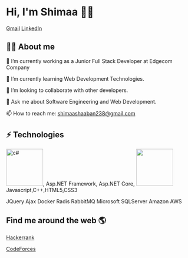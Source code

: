 #  Hi, I'm Shimaa 👩‍💻
[Gmail](shimaashaaban238@gmail.com) [LinkedIn](www.linkedin.com/in/shimaa-shaaban-83a56718b)

## 👩‍💻 About me
🔭 I’m currently working as a Junior Full Stack Developer at Edgecom Company

 🌱 I’m currently learning Web Development Technologies.

👯 I’m looking to collaborate with other developers. 

💬 Ask me about Software Engineering and Web Development. 

📫 How to reach me: shimaashaaban238@gmail.com 

##  ⚡ Technologies
<img src="https://upload.wikimedia.org/wikipedia/commons/4/4f/Csharp_Logo.png" width=100 height=100 alt="c#"/>, Asp.NET Framework, Asp.NET Core,
<img src="https://github.com/user-attachments/assets/40f75307-9272-4fdd-ac75-e7b27e86f0ba](https://encrypted-tbn0.gstatic.com/images?q=tbn:ANd9GcTlKso-FiHbcar_gMR70gMghvAD3mub8z8UmQ&s
" width=100 height=100/> Javascript,C++,HTML5,CSS3
  
JQuery  Ajax Docker Radis RabbitMQ  Microsoft SQLServer Amazon AWS
 
## Find me around the web 🌎

 [Hackerrank](https://www.hackerrank.com/profile/shimaashaaban238)
 
[CodeForces](https://codeforces.com/profile/shimaa31)
